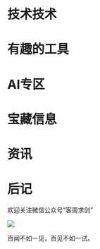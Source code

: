 # 技术技术

# 有趣的工具

# AI专区

# 宝藏信息

# 资讯

# 后记

欢迎关注微信公众号“客周求剑”

![](https://i.imgur.com/hmaMRjY.png)

百闻不如一见，百见不如一试。
